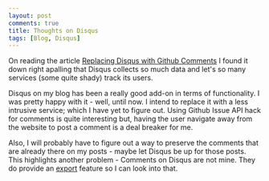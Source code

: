 ```yaml
---
layout: post
comments: true
title: Thoughts on Disqus
tags: [Blog, Disqus]
---
```


On reading the article [Replacing Disqus with Github Comments](http://donw.io/post/github-comments/) I found it down right apalling that Disqus collects so much data and let's so many services (some quite shady) track its users.

Disqus on my blog has been a really good add-on in terms of functionality. I was pretty happy with it - well, until now. I intend to replace it with a less intrusive service; which I have yet to figure out. Using Github Issue API hack for comments is quite interesting but, having the user navigate away from the website to post a comment is a deal breaker for me.

Also, I will probably have to figure out a way to preserve the comments that are already there on my posts - maybe let Disqus be up for those posts. This highlights another problem - Comments on Disqus are not mine. They do provide an [export](https://help.disqus.com/customer/portal/articles/472149-comments-export) feature so I can look into that.
